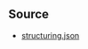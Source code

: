 ## Source
- [structuring.json](https://json-schema.org/understanding-json-schema/structuring.html#structuring)

